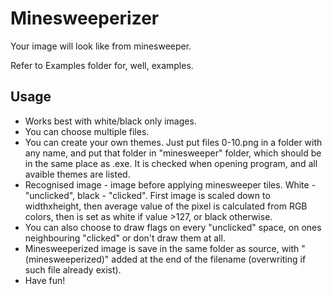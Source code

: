 # Minesweeperizer
Your image will look like from minesweeper.

Refer to Examples folder for, well, examples.

## Usage
* Works best with white/black only images. 
* You can choose multiple files.
* You can create your own themes. Just put files 0-10.png in a folder with any name, and put that folder in "minesweeper" folder,
which should be in the same place as .exe. It is checked when opening program, and all avaible themes are listed.
* Recognised image - image before applying minesweeper tiles. White - "unclicked", black - "clicked". 
First image is scaled down to widthxheight, then average value of the pixel is calculated from RGB colors, then is set as white if value >127, or black otherwise.
* You can also choose to draw flags on every "unclicked" space, on ones neighbouring "clicked" or don't draw them at all.
* Minesweeperized image is save in the same folder as source, 
with " (minesweeperized)" added at the end of the filename (overwriting if such file already exist).
* Have fun!
